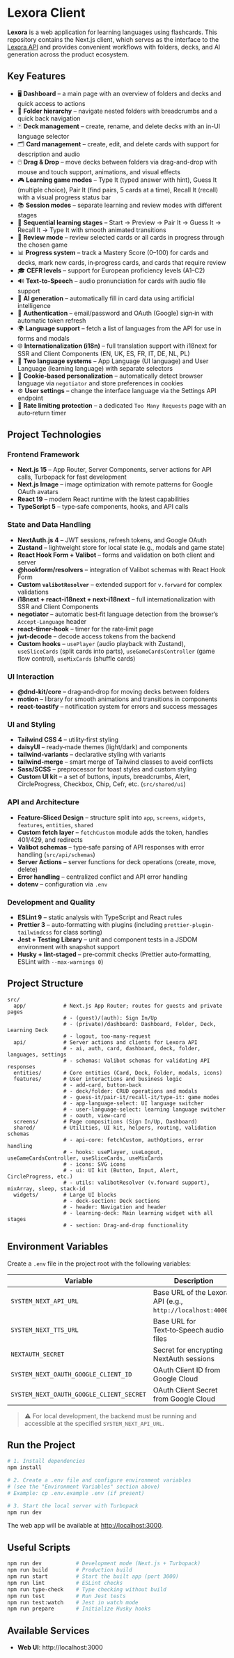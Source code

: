 # Lexora Client

**Lexora** is a web application for learning languages using flashcards. This repository contains the Next.js client, which serves as the interface to the [Lexora API](https://github.com/vaseklllM/lexora_api) and provides convenient workflows with folders, decks, and AI generation across the product ecosystem.

## Key Features

- 🖥️ **Dashboard** – a main page with an overview of folders and decks and quick access to actions
- 📂 **Folder hierarchy** – navigate nested folders with breadcrumbs and a quick back navigation
- 🃏 **Deck management** – create, rename, and delete decks with an in-UI language selector
- 🗂️ **Card management** – create, edit, and delete cards with support for description and audio
- 🖱️ **Drag & Drop** – move decks between folders via drag-and-drop with mouse and touch support, animations, and visual effects
- 🎮 **Learning game modes** – Type It (typed answer with hint), Guess It (multiple choice), Pair It (find pairs, 5 cards at a time), Recall It (recall) with a visual progress status bar
- 📚 **Session modes** – separate learning and review modes with different stages
- 🎯 **Sequential learning stages** – Start → Preview → Pair It → Guess It → Recall It → Type It with smooth animated transitions
- 🔄 **Review mode** – review selected cards or all cards in progress through the chosen game
- 📊 **Progress system** – track a Mastery Score (0–100) for cards and decks, mark new cards, in‑progress cards, and cards that require review
- 🎓 **CEFR levels** – support for European proficiency levels (A1–C2)
- 🔊 **Text‑to‑Speech** – audio pronunciation for cards with audio file support
- 🤖 **AI generation** – automatically fill in card data using artificial intelligence
- 🔐 **Authentication** – email/password and OAuth (Google) sign‑in with automatic token refresh
- 🌍 **Language support** – fetch a list of languages from the API for use in forms and modals
- 🌐 **Internationalization (i18n)** – full translation support with i18next for SSR and Client Components (EN, UK, ES, FR, IT, DE, NL, PL)
- 🎯 **Two language systems** – App Language (UI language) and User Language (learning language) with separate selectors
- 🍪 **Cookie‑based personalization** – automatically detect browser language via `negotiator` and store preferences in cookies
- ⚙️ **User settings** – change the interface language via the Settings API endpoint
- 🚦 **Rate limiting protection** – a dedicated `Too Many Requests` page with an auto‑return timer

## Project Technologies

### Frontend Framework

- **Next.js 15** – App Router, Server Components, server actions for API calls, Turbopack for fast development
- **Next.js Image** – image optimization with remote patterns for Google OAuth avatars
- **React 19** – modern React runtime with the latest capabilities
- **TypeScript 5** – type‑safe components, hooks, and API calls

### State and Data Handling

- **NextAuth.js 4** – JWT sessions, refresh tokens, and Google OAuth
- **Zustand** – lightweight store for local state (e.g., modals and game state)
- **React Hook Form + Valibot** – forms and validation on both client and server
- **@hookform/resolvers** – integration of Valibot schemas with React Hook Form
- **Custom `valibotResolver`** – extended support for `v.forward` for complex validations
- **i18next + react-i18next + next-i18next** – full internationalization with SSR and Client Components
- **negotiator** – automatic best‑fit language detection from the browser’s `Accept-Language` header
- **react-timer-hook** – timer for the rate‑limit page
- **jwt-decode** – decode access tokens from the backend
- **Custom hooks** – `usePlayer` (audio playback with Zustand), `useSliceCards` (split cards into parts), `useGameCardsController` (game flow control), `useMixCards` (shuffle cards)

### UI Interaction

- **@dnd-kit/core** – drag‑and‑drop for moving decks between folders
- **motion** – library for smooth animations and transitions in components
- **react-toastify** – notification system for errors and success messages

### UI and Styling

- **Tailwind CSS 4** – utility‑first styling
- **daisyUI** – ready‑made themes (light/dark) and components
- **tailwind-variants** – declarative styling with variants
- **tailwind-merge** – smart merge of Tailwind classes to avoid conflicts
- **Sass/SCSS** – preprocessor for toast styles and custom styling
- **Custom UI kit** – a set of buttons, inputs, breadcrumbs, Alert, CircleProgress, Checkbox, Chip, Cefr, etc. (`src/shared/ui`)

### API and Architecture

- **Feature‑Sliced Design** – structure split into `app`, `screens`, `widgets`, `features`, `entities`, `shared`
- **Custom fetch layer** – `fetchCustom` module adds the token, handles 401/429, and redirects
- **Valibot schemas** – type‑safe parsing of API responses with error handling (`src/api/schemas`)
- **Server Actions** – server functions for deck operations (create, move, delete)
- **Error handling** – centralized conflict and API error handling
- **dotenv** – configuration via `.env`

### Development and Quality

- **ESLint 9** – static analysis with TypeScript and React rules
- **Prettier 3** – auto‑formatting with plugins (including `prettier-plugin-tailwindcss` for class sorting)
- **Jest + Testing Library** – unit and component tests in a JSDOM environment with snapshot support
- **Husky + lint-staged** – pre‑commit checks (Prettier auto‑formatting, ESLint with `--max-warnings 0`)

## Project Structure

```
src/
  app/            # Next.js App Router; routes for guests and private pages
                  # - (guest)/(auth): Sign In/Up
                  # - (private)/dashboard: Dashboard, Folder, Deck, Learning Deck
                  # - logout, too-many-request
  api/            # Server actions and clients for Lexora API
                  # - ai, auth, card, dashboard, deck, folder, languages, settings
                  # - schemas: Valibot schemas for validating API responses
  entities/       # Core entities (Card, Deck, Folder, modals, icons)
  features/       # User interactions and business logic
                  # - add-card, button-back
                  # - deck/folder: CRUD operations and modals
                  # - guess-it/pair-it/recall-it/type-it: game modes
                  # - app-language-select: UI language switcher
                  # - user-language-select: learning language switcher
                  # - oauth, view-card
  screens/        # Page compositions (Sign In/Up, Dashboard)
  shared/         # Utilities, UI kit, helpers, routing, validation schemas
                  # - api-core: fetchCustom, authOptions, error handling
                  # - hooks: usePlayer, useLogout, useGameCardsController, useSliceCards, useMixCards
                  # - icons: SVG icons
                  # - ui: UI kit (Button, Input, Alert, CircleProgress, etc.)
                  # - utils: valibotResolver (v.forward support), mixArray, sleep, stack-id
  widgets/        # Large UI blocks
                  # - deck-section: Deck sections
                  # - header: Navigation and header
                  # - learning-deck: Main learning widget with all stages
                  # - section: Drag-and-drop functionality
```

## Environment Variables

Create a `.env` file in the project root with the following variables:

| Variable                                 | Description                                                 |
| ---------------------------------------- | ----------------------------------------------------------- |
| `SYSTEM_NEXT_API_URL`                    | Base URL of the Lexora API (e.g., `http://localhost:4000/`) |
| `SYSTEM_NEXT_TTS_URL`                    | Base URL for Text‑to‑Speech audio files                     |
| `NEXTAUTH_SECRET`                        | Secret for encrypting NextAuth sessions                     |
| `SYSTEM_NEXT_OAUTH_GOOGLE_CLIENT_ID`     | OAuth Client ID from Google Cloud                           |
| `SYSTEM_NEXT_OAUTH_GOOGLE_CLIENT_SECRET` | OAuth Client Secret from Google Cloud                       |

> ⚠️ For local development, the backend must be running and accessible at the specified `SYSTEM_NEXT_API_URL`.

## Run the Project

```bash
# 1. Install dependencies
npm install

# 2. Create a .env file and configure environment variables
# (see the "Environment Variables" section above)
# Example: cp .env.example .env (if present)

# 3. Start the local server with Turbopack
npm run dev
```

The web app will be available at [http://localhost:3000](http://localhost:3000).

## Useful Scripts

```bash
npm run dev           # Development mode (Next.js + Turbopack)
npm run build         # Production build
npm run start         # Start the built app (port 3000)
npm run lint          # ESLint checks
npm run type-check    # Type checking without build
npm run test          # Run Jest tests
npm run test:watch    # Jest in watch mode
npm run prepare       # Initialize Husky hooks
```

## Available Services

- **Web UI**: http://localhost:3000
